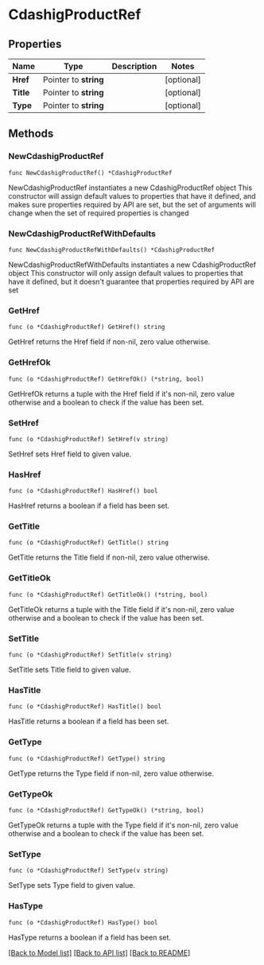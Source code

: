 # CdashigProductRef

## Properties

Name | Type | Description | Notes
------------ | ------------- | ------------- | -------------
**Href** | Pointer to **string** |  | [optional] 
**Title** | Pointer to **string** |  | [optional] 
**Type** | Pointer to **string** |  | [optional] 

## Methods

### NewCdashigProductRef

`func NewCdashigProductRef() *CdashigProductRef`

NewCdashigProductRef instantiates a new CdashigProductRef object
This constructor will assign default values to properties that have it defined,
and makes sure properties required by API are set, but the set of arguments
will change when the set of required properties is changed

### NewCdashigProductRefWithDefaults

`func NewCdashigProductRefWithDefaults() *CdashigProductRef`

NewCdashigProductRefWithDefaults instantiates a new CdashigProductRef object
This constructor will only assign default values to properties that have it defined,
but it doesn't guarantee that properties required by API are set

### GetHref

`func (o *CdashigProductRef) GetHref() string`

GetHref returns the Href field if non-nil, zero value otherwise.

### GetHrefOk

`func (o *CdashigProductRef) GetHrefOk() (*string, bool)`

GetHrefOk returns a tuple with the Href field if it's non-nil, zero value otherwise
and a boolean to check if the value has been set.

### SetHref

`func (o *CdashigProductRef) SetHref(v string)`

SetHref sets Href field to given value.

### HasHref

`func (o *CdashigProductRef) HasHref() bool`

HasHref returns a boolean if a field has been set.

### GetTitle

`func (o *CdashigProductRef) GetTitle() string`

GetTitle returns the Title field if non-nil, zero value otherwise.

### GetTitleOk

`func (o *CdashigProductRef) GetTitleOk() (*string, bool)`

GetTitleOk returns a tuple with the Title field if it's non-nil, zero value otherwise
and a boolean to check if the value has been set.

### SetTitle

`func (o *CdashigProductRef) SetTitle(v string)`

SetTitle sets Title field to given value.

### HasTitle

`func (o *CdashigProductRef) HasTitle() bool`

HasTitle returns a boolean if a field has been set.

### GetType

`func (o *CdashigProductRef) GetType() string`

GetType returns the Type field if non-nil, zero value otherwise.

### GetTypeOk

`func (o *CdashigProductRef) GetTypeOk() (*string, bool)`

GetTypeOk returns a tuple with the Type field if it's non-nil, zero value otherwise
and a boolean to check if the value has been set.

### SetType

`func (o *CdashigProductRef) SetType(v string)`

SetType sets Type field to given value.

### HasType

`func (o *CdashigProductRef) HasType() bool`

HasType returns a boolean if a field has been set.


[[Back to Model list]](../README.md#documentation-for-models) [[Back to API list]](../README.md#documentation-for-api-endpoints) [[Back to README]](../README.md)


